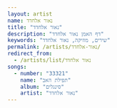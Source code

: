 ```yaml
---
layout: artist
name: נאור אלחדד
title: "נאור אלחדד"
description: "דף האמן נאור אלחדד"
keywords: "שירים, מוזיקה, נאור אלחדד"
permalink: /artists/נאור-אלחדד/
redirect_from:
  - /artists/list/נאור אלחדד
songs:
  - number: "33321"
    name: "תפילת האב"
    album: "סינגלים"
    artist: "נאור אלחדד"
---
```


